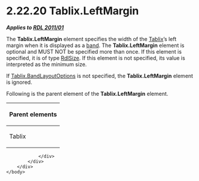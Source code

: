 <html dir="LTR" xmlns:mshelp="http://msdn.microsoft.com/mshelp" xmlns:ddue="http://ddue.schemas.microsoft.com/authoring/2003/5" xmlns:xlink="http://www.w3.org/1999/xlink" xmlns:tool="http://www.microsoft.com/tooltip">
    <head>
        <meta http-equiv="Content-Type" content="text/html; CHARSET=utf-8"></meta>
        <meta name="save" content="history"></meta>
        <title>2.22.20 Tablix.LeftMargin</title>
        <xml>
            <mshelp:toctitle title="2.22.20 Tablix.LeftMargin"></mshelp:toctitle>
            <mshelp:rltitle title="[MS-RDL]: Tablix.LeftMargin"></mshelp:rltitle>
            <mshelp:keyword index="A" term="928e6d03-925e-4070-921e-1e15cc1cb5ae"></mshelp:keyword>
            <mshelp:attr name="DCSext.ContentType" value="open specification"></mshelp:attr>
            <mshelp:attr name="AssetID" value="928e6d03-925e-4070-921e-1e15cc1cb5ae"></mshelp:attr>
            <mshelp:attr name="TopicType" value="kbRef"></mshelp:attr>
            <mshelp:attr name="DCSext.Title" value="[MS-RDL]: Tablix.LeftMargin" />
        </xml>
    </head>
    <body>
        <div id="header">
            <h1 class="heading">2.22.20 Tablix.LeftMargin</h1>
        </div>
        <div id="mainSection">
            <div id="mainBody">
                <div id="allHistory" class="saveHistory"></div>
                <div id="sectionSection0" class="section" name="collapseableSection">
                    

<p><b><i>Applies to </i></b><a href="bf2bab1a-b608-4bcc-b718-1cc1baa9579c.html"><b><i>RDL 2011/01</i></b></a></p>

<p>The <b>Tablix.LeftMargin</b> element specifies the width of
the <a href="e42fb86e-799a-4202-8845-ac38831efccb.html">Tablix</a>’s left
margin when it is displayed as a <a href="b2482b3f-74ab-4ca8-a9e5-c07955011743.html#gt_2b91267d-4881-4b9c-82be-a02a592c9298">band</a>. The <b>Tablix.LeftMargin</b>
element is optional and MUST NOT be specified more than once. If this element
is specified, it is of type <a href="b40c092e-4fe5-4f7b-a0bf-c98df1361c90.html">RdlSize</a>.
If this element is not specified, its value is interpreted as the minimum size.</p>

<p>If <a href="aa3763a2-4b3a-4cab-9296-15da99211923.html">Tablix.BandLayoutOptions</a>
is not specified, the <b>Tablix.LeftMargin</b> element is ignored.</p>

<p>Following is the parent element of the <b>Tablix.LeftMargin</b>
element.</p>

<table>
 <thead>
  <tr>
   <th>
   <p>Parent elements</p>
   </th>
  </tr>
 </thead>
 <tr>
  <td>
  <p>Tablix</p>
  </td>
 </tr>
</table>

<p> </p>


                </div>
            </div>
        </div>
    </body>
</html>